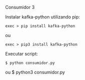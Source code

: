 Consumidor 3

Instalar kafka-python utilizando pip:

    exec > pip install kafka-python

ou

    exec > pip3 install kafka-python

Executar script:

    $ python consumidor.py
ou
    $ python3 consumidor.py